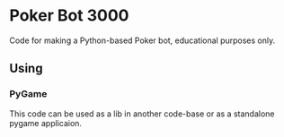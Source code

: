 # Poker Bot 3000

Code for making a Python-based Poker bot, educational purposes only. 

## Using

### PyGame

This code can be used as a lib in another code-base or as a standalone pygame applicaion.